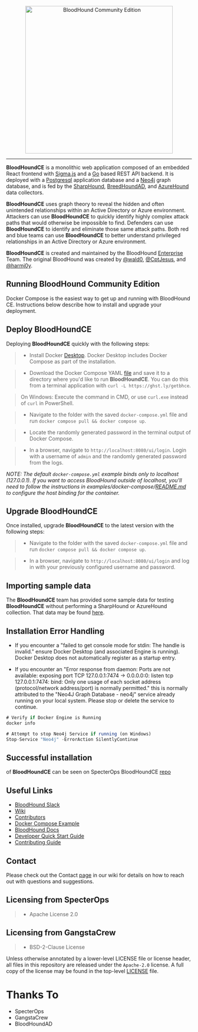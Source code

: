 <p align="center">
    <picture>
        <source media="(prefers-color-scheme: dark)" srcset="cmd/ui/public/img/logo-secondary-transparent-full.svg">
        <img src="cmd/ui/public/img/logo-transparent-full.svg" alt="BloodHound Community Edition" width='400' />
    </picture>
</p>

<hr />

**BloodHoundCE** is a monolithic web application composed of an embedded React frontend with [Sigma.js](https://www.sigmajs.org/) and a [Go](https://go.dev/) based REST API backend. It is deployed with a [Postgresql](https://www.postgresql.org/) application database and a [Neo4j](https://neo4j.com/) graph database, and is fed by the [SharpHound](https://github.com/BloodHoundAD/SharpHound), [BreedHoundAD](https://github.com/pxcs/BreedHoundAD), and [AzureHound](https://github.com/BloodHoundAD/AzureHound) data collectors.

**BloodHoundCE** uses graph theory to reveal the hidden and often unintended relationships within an Active Directory or Azure environment. Attackers can use **BloodHoundCE** to quickly identify highly complex attack paths that would otherwise be impossible to find. Defenders can use **BloodHoundCE** to identify and eliminate those same attack paths. Both red and blue teams can use **BloodHoundCE** to better understand privileged relationships in an Active Directory or Azure environment.

**BloodHoundCE** is created and maintained by the BloodHound [Enterprise](https://bloodhoundenterprise.io) Team. The original BloodHound was created by [@wald0](https://www.twitter.com/_wald0), [@CptJesus](https://twitter.com/CptJesus), and [@harmj0y](https://twitter.com/harmj0y).

## Running BloodHound Community Edition
Docker Compose is the easiest way to get up and running with BloodHound CE. Instructions below describe how to install and upgrade your deployment.

## Deploy BloodHoundCE
Deploying **BloodHoundCE** quickly with the following steps:

>- Install Docker [Desktop](https://www.docker.com/products/docker-desktop/). Docker Desktop includes Docker Compose as part of the installation.

>- Download the Docker Compose YAML [file](examples/docker-compose/docker-compose.yml) and save it to a directory where you'd like to run **BloodHoundCE**. You can do this from a terminal application with `curl -L https://ghst.ly/getbhce`.

> On Windows: Execute the command in CMD, or use `curl.exe` instead of `curl` in PowerShell.

>- Navigate to the folder with the saved `docker-compose.yml` file and run `docker compose pull && docker compose up`.

>- Locate the randomly generated password in the terminal output of Docker Compose.

>- In a browser, navigate to `http://localhost:8080/ui/login`. Login with a username of `admin` and the randomly generated password from the logs.

*NOTE: The default `docker-compose.yml` example binds only to localhost (127.0.0.1). If you want to access BloodHound outside of localhost, you'll need to follow the instructions in examples/docker-compose/[README.md](examples/docker-compose/README.md) to configure the host binding for the container.*

## Upgrade BloodHoundCE
Once installed, upgrade **BloodHoundCE** to the latest version with the following steps:

>- Navigate to the folder with the saved `docker-compose.yml` file and run `docker compose pull && docker compose up`.

>- In a browser, navigate to `http://localhost:8080/ui/login` and log in with your previously configured username and password.

## Importing sample data

The **BloodHoundCE** team has provided some sample data for testing **BloodHoundCE** without performing a SharpHound or AzureHound collection. That data may be found [here](https://github.com/pxcs/BloodHoundCE/wiki/Example-Data).

## Installation Error Handling

- If you encounter a "failed to get console mode for stdin: The handle is invalid." ensure Docker Desktop (and associated Engine is running). Docker Desktop does not automatically register as a startup entry.

- If you encounter an "Error response from daemon: Ports are not available: exposing port TCP 127.0.0.1:7474 -> 0.0.0.0:0: listen tcp 127.0.0.1:7474: bind: Only one usage of each socket address (protocol/network address/port) is normally permitted." this is normally attributed to the "Neo4J Graph Database - neo4j" service already running on your local system. Please stop or delete the service to continue.

```js
# Verify if Docker Engine is Running
docker info

# Attempt to stop Neo4j Service if running (on Windows)
Stop-Service "Neo4j" -ErrorAction SilentlyContinue
```

## Successful installation 
of **BloodHoundCE** can be seen on SpecterOps BloodHoundCE [repo](https://github.com/SpecterOps/BloodHound/)

## Useful Links

- [BloodHound Slack](https://ghst.ly/BHSlack)
- [Wiki](https://github.com/SpecterOps/BloodHound/wiki)
- [Contributors](./CONTRIBUTORS.md)
- [Docker Compose Example](./examples/docker-compose/README.md)
- [BloodHound Docs](https://support.bloodhoundenterprise.io/)
- [Developer Quick Start Guide](https://github.com/SpecterOps/BloodHound/wiki/Development)
- [Contributing Guide](https://github.com/SpecterOps/BloodHound/wiki/Contributing)

## Contact

Please check out the Contact [page](https://github.com/SpecterOps/BloodHound/wiki/Contact) in our wiki for details on how to reach out with questions and suggestions.

## Licensing from SpecterOps

>- Apache License 2.0

## Licensing from GangstaCrew

>- BSD-2-Clause License

Unless otherwise annotated by a lower-level LICENSE file or license header, all files in this repository are released
under the `Apache-2.0` license. A full copy of the license may be found in the top-level [LICENSE](LICENSE) file.

# Thanks To
- SpecterOps
- GangstaCrew
- BloodHoundAD
